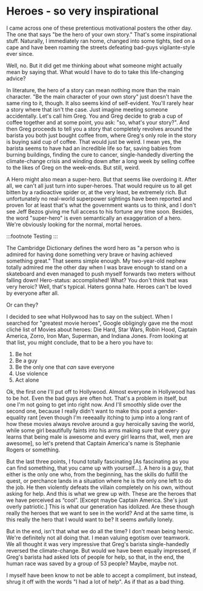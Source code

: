 <!-- ---
date: 2019-10-02
author: Rebecca
lang: en
thumbnail: ./hero.svg
background: ./hero.svg
colorLeft: rgba(238,242,87,1)
colorRight: rgba(242,180,87,1)
title: Heroes
--- -->

# Heroes - so very inspirational

I came across one of these pretentious motivational posters the other day. The one that says "be the hero of your own story." That's some inspirational stuff. Naturally, I immediately ran home, changed into some tights, tied on a cape and have been roaming the streets defeating bad-guys vigilante-style ever since.

Well, no. But it did get me thinking about what someone might actually mean by saying that. What would I have to do to take this life-changing advice?

In literature, the hero of a story can mean nothing more than the main character. "Be the main character of your own story" just doesn't have the same ring to it, though. It also seems kind of self-evident. You'll rarely hear a story where that isn't the case. Just imagine meeting someone accidentally. Let's call him Greg. You and Greg decide to grab a cup of coffee together and at some point, you ask: "so, what's your story?". And then Greg proceeds to tell you a story that completely revolves around the barista you both just bought coffee from, where Greg's only role in the story is buying said cup of coffee. That would just be weird. I mean yes, the barista seems to have had an incredible life so far, saving babies from burning buildings, finding the cure to cancer, single-handedly diverting the climate-change crisis and winding down after a long week by selling coffee to the likes of Greg on the week-ends. But still, weird.

A Hero might also mean a super-hero. But that seems like overdoing it. After all, we can't all just turn into super-heroes. That would require us to all get bitten by a radioactive spider or, at the very least, be extremely rich. But unfortunately no real-world superpower sightings have been reported and proven <span class="footnote">1<span data="1" class="footnote-container">or at least that's what the government wants us to think</span></span>, and I don't see Jeff Bezos giving me full access to his fortune any time soon. Besides, the word "super-hero" is even semantically an exaggeration of a hero. We're obviously looking for the normal, mortal heroes.

:::footnote Testing
:::

The Cambridge Dictionary defines the word hero as "a person who is admired for having done something very brave or having achieved something great." That seems simple enough. My two-year-old nephew totally admired me the other day when I was brave enough to stand on a skateboard and even managed to push myself forwards two meters without falling down! Hero-status: accomplished! What? You don't think that was very heroic? Well, that's typical. Haters gonna hate. Heroes can't be loved by everyone after all.

Or can they?

I decided to see what Hollywood has to say on the subject. When I searched for "greatest movie heroes", Google obligingly gave me the most cliché list of Movies about heroes: Die Hard, Star Wars, Robin Hood, Captain America, Zorro, Iron Man, Superman, and Indiana Jones. From looking at that list, you might conclude, that to be a hero you have to:

1. Be hot
2. Be a guy
3. Be the only one that _can_ save everyone
4. Use violence
5. Act alone

Ok, the first one I'll put off to Hollywood. Almost everyone in Hollywood has to be hot. Even the bad guys are often hot. That's a problem in itself, but one I'm not going to get into right now. And I'll smoothly slide over the second one, because I really didn't want to make this post a gender-equality rant [even though I'm reeeaally itching to jump into a long rant of how these movies always revolve around a guy heroically saving the world, while some girl beautifully faints into his arms making sure that every guy learns that being male is awesome and every girl learns that, well, men are awesome], so let's pretend that Captain America's name is Stephanie Rogers or something.

But the last three points, I found totally fascinating [As fascinating as you can find something, that you came up with yourself...]. A hero is a guy, that either is the only one who, from the beginning, has the skills do fulfill the quest, or perchance lands in a situation where he is the only one left to do the job. He then violently defeats the villain completely on his own, without asking for help. And this is what we grew up with. These are the heroes that we have perceived as “cool”. [Except maybe Captain America. She's just overly patriotic.]
This is what our generation has idolized.
Are these though really the heroes that we want to see in the world?
And at the same time, is this really the hero that I would want to be? It seems awfully lonely.

But in the end, isn't that what we do all the time? I don't mean being heroic. We're definitely not all doing that. I mean valuing egotism over teamwork. We all thought it was very impressive that Greg's barista single-handedly reversed the climate-change. But would we have been equally impressed, if Greg's barista had asked lots of people for help, so that, in the end, the human race was saved by a group of 53 people? Maybe, maybe not.

I myself have been know to not be able to accept a compliment, but instead, shrug it off with the words "I had a lot of help". As if that as a bad thing.
